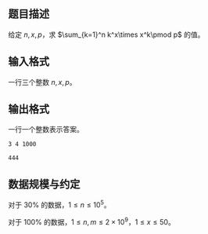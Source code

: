 ## 题目描述

给定 $n,x,p$，求 $\sum_{k=1}^n k^x\times x^k\pmod p$ 的值。

## 输入格式

一行三个整数 $n,x,p$。

## 输出格式

一行一个整数表示答案。

```  input1
3 4 1000
```

```output1
444
```

## 数据规模与约定

对于 $30\%$ 的数据，$1\leq n\leq 10^5$。

对于 $100\%$ 的数据，$1\leq n,m\leq 2\times 10^9$，$1\leq x\leq 50$。

